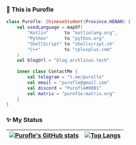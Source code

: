 ### :wave: This is Purofle
```kotlin
class Purofle: ChineseStudent(Province.HENAN) {
    val usedLanguage = mapOf(
        "Kotlin"      to "kotlinlang.org",
        "Python"      to "python.org"
        "ShellScript" to "shellscript.sh"
        "C++"         to "cplusplus.com"
    )
    val blogUrl = "blog.archlinux.tech"
    
    inner class ContactMe {
        val telegram = "t.me/purolle"
        val email = "purofle@gmail.com"
        val discord = "Purofle#0001"
        val matrix = "purof1e:matrix.org"
    }
}
```

### :sparkles: My Status
| [![Purofle's GitHub stats](https://github-readme-stats.vercel.app/api?username=purofle&show_icons=true&include_all_commits=true&theme=buefy&hide_border=true)](https://github.com/anuraghazra/github-readme-stats) | [![Top Langs](https://github-readme-stats.vercel.app/api/top-langs/?username=purofle&layout=compact&theme=buefy&hide_border=true)](https://github.com/anuraghazra/github-readme-stats) |
| ---------------- | ---------------- |
